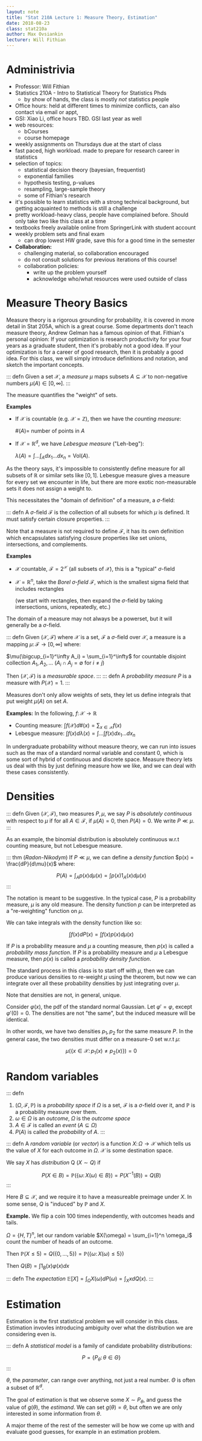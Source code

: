```yaml
---
layout: note
title: "Stat 210A Lecture 1: Measure Theory, Estimation"
date: 2018-08-23
class: stat210a
author: Max Ovsiankin
lecturer: Will Fithian
---
```


# Administrivia

- Professor: Will Fithian
- Statistics 210A - Intro to Statistical Theory for Statistics Phds
    - by show of hands, the class is mostly _not_ statistics people
- Office hours: held at different times to minimize conflicts, can also contact via email or appt, 
- GSI: Xiao Li, office hours TBD. GSI last year as well
- web resources:
    - bCourses
    - course homepage
- weekly assignments on Thursdays due at the start of class
- fast paced, high workload. made to prepare for research career in statistics
- selection of topics:
    - statistical decision theory (bayesian, frequentist)
    - exponential families
    - hypothesis testing, p-values
    - resampling, large-sample theory
    - some of Fithian's research
- it's possible to learn statistics with a strong technical background, but getting acquainted to methods is still a challenge
- pretty workload-heavy class, people have complained before. Should only take two like this class at a time
- textbooks freely available online from SpringerLink with student account
- weekly problem sets and final exam
    - can drop lowest HW grade, save this for a good time in the semester
- __Collaboration:__ 
    - challenging material, so collaboration encouraged
    - do not consult solutions for previous iterations of this course! 
    - collaboration policies:
        - write up the problem yourself
        - acknowledge who/what resources were used outside of class

# Measure Theory Basics

Measure theory is a rigorous grounding for probability, it is covered in more detail in Stat 205A, which is a great course.
Some departments don't teach measure theory, Andrew Gelman has a famous opinion of that.
Fithian's personal opinion: If your optimization is research productivity for your four years as a graduate student, then
it's probably not a good idea.
If your optimization is for a career of good research, then it is probably a good idea.
For this class, we will simply introduce definitions and notation, and sketch the important concepts.

::: defn
Given a set $\mathscr{X}$, a _measure_ $\mu$ maps subsets $A \subseteq \mathscr{X}$ to non-negative numbers $\mu(A) \in [0, \infty]$.
:::

The measure quantifies the "weight" of sets.

__Examples__

- If $\mathscr{X}$ is countable (e.g. $\mathscr{X} = \mathbb{Z}$), then we have the _counting measure_:
  
    $\#(A) =$ number of points in $A$

- If $\mathscr{X} = \mathbb{R}^d$, we have _Lebesgue measure_ ("Leh-beg"):

    $\lambda(A) = \int \ldots \int_A dx_1 \ldots dx_n = \text{Vol}(A)$.

As the theory says, it's impossible to consistently define measure for all subsets of $\mathbb{R}$ or similar sets like $[0, 1]$. Lebesgue measure gives a measure for every set we encounter in life, but there are more exotic non-measurable sets it does not assign a weight to.

This necessitates the "domain of definition" of a measure, a $\sigma$-field:

::: defn
A $\sigma$-field $\mathscr{F}$ is the collection of all subsets for which $\mu$ is defined.
It must satisfy certain closure properties.
:::

Note that a measure is not required to define $\mathscr{F}$, it has its own definition which encapsulates satisfying closure properties like set unions, intersections, and complements.

__Examples__

- $\mathscr{X}$ countable, $\mathscr{F} = 2^\mathscr{X}$ (all subsets of $\mathscr{X}$), this is a "typical" $\sigma$-field
- $\mathscr{X} = \mathbb{R}^n$, take the _Borel $\sigma$-field_ $\mathscr{F}$, which is the smallest sigma field that includes rectangles

  (we start with rectangles, then expand the $\sigma$-field by taking intersections, unions, repeatedly, etc.)

The domain of a measure may not always be a powerset, but it will generally be a $\sigma$-field.

::: defn
Given $(\mathscr{X}, \mathscr{F})$ where $\mathscr{X}$ is a set, $\mathscr{F}$ a $\sigma$-field over $\mathscr{X}$, a measure is a mapping $\mu \colon \mathscr{F} \to [0, \infty]$ where:

$\mu(\bigcup_{i=1}^\infty A_i) = \sum_{i=1}^\infty$ for countable disjoint collection $A_1, A_2, \ldots$
($A_i \cap A_j = \emptyset$ for $i \neq j$)


Then $(\mathscr{X}, \mathscr{F})$ is a _measurable space_.
:::
::: defn
A _probability measure_ $P$ is a measure with $P(\mathscr{X}) = 1$.
:::

Measures don't only allow weights of sets, they let us define integrals that put weight $\mu(A)$ on set $A$.


__Examples:__ In the following, $f \colon \mathscr{X} \to \mathbb{R}$

- Counting measure: $\int f(\mathscr{X}) d \#(x) = \sum_{x \in \mathscr{X}} f(x)$ 
- Lebesgue measure: $\int f(x) d \lambda(x) = \int \ldots \int f(x) dx_1 \ldots dx_n$

In undergraduate probability without measure theory, we can run into issues such as the max of a standard normal variable and constant 0, which is some sort of hybrid of continuous and discrete space. Measure theory lets us deal with this by just defining measure how we like, and we can deal with these cases consistently.

# Densities

::: defn
Given $(\mathscr{X}, \mathscr{F})$, two measures $P, \mu$, we say $P$ is _absolutely continuous_ with respect to $\mu$ if for all $A \in \mathscr{F}$, if $\mu(A) = 0$, then $P(A) = 0$. We write $P \ll \mu$.
:::

As an example, the binomial distribution is absolutely continuous w.r.t counting measure, but not Lebesgue measure.

::: thm
(_Radon-Nikodym_) If $P \ll \mu$, we can define a _density function_ $p(x) = \frac{dP}{d\mu}(x)$ where:

$$P(A) = \int_A p(x) d\mu(x) = \int p(x) 1_A(x) d \mu(x)$$
:::

The notation is meant to be suggestive. In the typical case, $P$ is a probability measure, $\mu$ is any old measure. The density function $p$ can be interpreted as a "re-weighting" function on $\mu$.

We can take integrals with the density function like so:

$$ \int f(x) dP(x) = \int f(x) p(x) d \mu(x)$$

If $P$ is a probability measure and $\mu$ a counting measure, then $p(x)$ is called a _probability mass function_.
If $P$ is a probability measure and $\mu$ a Lebesgue measure, then $p(x)$ is called a _probability density function_.

The standard process in this class is to start off with $\mu$, then we can produce various densities to re-weight $\mu$ using the theorem,
but now we can integrate over all these probability densities by just integrating over $\mu$.

Note that densities are not, in general, unique.

Consider $\varphi(x)$, the pdf of the standard normal Gaussian. Let $\varphi' = \varphi$, except $\varphi'(0) = 0$. The densities are not
"the same", but the induced measure will be identical.

In other words, we have two densities $p_1, p_2$ for the same measure $P$. In the general case, the two densities must differ on a measure-0 set w.r.t $\mu$:

$$ \mu(\{ x \in \mathscr{X} \colon p_1(x) \neq p_2(x) \}) = 0 $$

# Random variables

::: defn
1. $(\Omega, \mathscr{F}, \mathbb{P})$ is a _probability space_ if $\Omega$ is a set, $\mathscr{F}$ is a $\sigma$-field over it, and $\mathbb{P}$ is a probability measure over them.
2. $\omega \in \Omega$ is an _outcome_, $\Omega$ is the _outcome space_
3. $A \in \mathscr{F}$ is called an _event_ ($A \subseteq \Omega$)
4. $P(A)$ is called the _probability_ of $A$.
:::

::: defn
A _random variable_ (or _vector_) is a function $X \colon \Omega \to \mathscr{X}$ which tells us the value of $X$ for each outcome in $\Omega$. $\mathscr{X}$ is some destination space.

We say $X$ has _distribution_ Q ($X \sim Q$) if

$$ P(X \in B) = \mathbb{P}(\{ \omega \colon X(\omega) \in B \}) = P(X^{-1}(B)) = Q(B)$$
:::

Here $B \subseteq \mathscr{X}$, and we require it to have a measureable preimage under $X$.
In some sense, $Q$ is "induced" by $\mathbb{P}$ and $X$.

__Example.__ We flip a coin 100 times independently, with outcomes heads and tails.

$\Omega = \{ H, T\}^n$, let our random variable $X(\omega) = \sum_{i=1}^n \omega_i$ count the number of heads of an outcome.

Then $\mathbb{P}(X \leq 5) = Q(\{ 0, \ldots, 5 \}) = \mathbb{P}(\{ \omega \colon X(\omega) \leq 5 \})$

Then $Q(B) = \int 1_B(x) \varphi(x) dx$

::: defn
The _expectation_ $\mathbb{E}[X] = \int_{\Omega} X(\omega) d P(\omega) = \int_X x d Q(x)$.
:::

# Estimation

Estimation is the first statistical problem we will consider in this class. 
Estimation invovles introducing ambiguity over what the distribution we are considering even is.

::: defn
A _statistical model_ is a family of candidate probability distributions:

$$P = \{ P_\theta \colon \theta \in \Theta \}$$
:::

$\theta$, the _parameter_, can range over anything, not just a real number. $\Theta$ is often a subset of $\mathbb{R}^d$.

The goal of estimation is that we observe some $X \sim P_\theta$, and guess the value of $g(\theta)$, the _estimand_.
We can set $g(\theta) = \theta$, but often we are only interested in some information from $\theta$.

A major theme of the rest of the semester will be how we come up with and evaluate good guesses, for example in an estimation problem.
